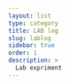 ```yaml
---
layout: list
type: category
title: LAB log
slug: lablog
sidebar: true
order: 1
description: >
  Lab expriment
---
```

